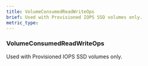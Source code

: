 ```yaml
---
title: VolumeConsumedReadWriteOps
brief: Used with Provisioned IOPS SSD volumes only.
metric_type:
---
```

### VolumeConsumedReadWriteOps

Used with Provisioned IOPS SSD volumes only.
